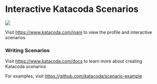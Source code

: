 # Interactive Katacoda Scenarios

[![](http://shields.katacoda.com/katacoda/jnani/count.svg)](https://www.katacoda.com/jnani "Get your profile on Katacoda.com")

Visit https://www.katacoda.com/jnani to view the profile and interactive scenarios

### Writing Scenarios
Visit https://www.katacoda.com/docs to learn more about creating Katacoda scenarios

For examples, visit https://github.com/katacoda/scenario-example
